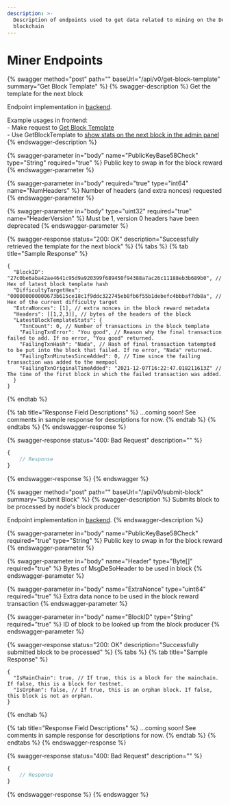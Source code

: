 ```yaml
---
description: >-
  Description of endpoints used to get data related to mining on the DeSo
  blockchain
---
```


# Miner Endpoints

{% swagger method="post" path="" baseUrl="/api/v0/get-block-template" summary="Get Block Template" %}
{% swagger-description %}
Get the template for the next block

Endpoint implementation in [backend](https://github.com/deso-protocol/backend/blob/709cbfbc62cf3a0e6d56c393e555fc277c93fb76/routes/miner.go#L56).

Example usages in frontend:\
\- Make request to [Get Block Template](https://github.com/deso-protocol/frontend/blob/e006beb72867f6d48a78adb1d126c66144a4298c/src/app/backend-api.service.ts#L584)\
\- Use GetBlockTemplate to [show stats on the next block in the admin panel](https://github.com/deso-protocol/frontend/blob/e006beb72867f6d48a78adb1d126c66144a4298c/src/app/admin/admin.component.ts#L405)
{% endswagger-description %}

{% swagger-parameter in="body" name="PublicKeyBase58Check" type="String" required="true" %}
Public key to swap in for the block reward
{% endswagger-parameter %}

{% swagger-parameter in="body" required="true" type="int64" name="NumHeaders" %}
Number of headers (and extra nonces) requested
{% endswagger-parameter %}

{% swagger-parameter in="body" type="uint32" required="true" name="HeaderVersion" %}
Must be 1, version 0 headers have been deprecated
{% endswagger-parameter %}

{% swagger-response status="200: OK" description="Successfully retrieved the template for the next block" %}
{% tabs %}
{% tab title="Sample Response" %}
```json5
{
  "BlockID": "27c0be6aba42ae4641c95d9a920399f689450f94388a7ac26c11188eb3b689b0", // Hex of latest block template hash
  "DifficultyTargetHex": "000000000000673b615ce18c1f9ddc322745eb8fb6f55b1debefc4bbbaf7db8a", // Hex of the current difficulty target
  "ExtraNonces": [1], // extra nonces in the block reward metadata
  "Headers": [[1,2,3]], // bytes of the headers of the block
  "LatestBlockTemplateStats": {
    "TxnCount": 0, // Number of transactions in the block template
    "FailingTxnError": "You good", // Reason why the final transaction failed to add. If no error, "You good" returned.
    "FailingTxnHash": "Nada", // Hash of final transaction tatempted to be put into the block that failed. If no error, "Nada" returned.
    "FailingTxnMinutesSinceAdded": 0, // Time since the failing transaction was added to the mempool 
    "FailingTxnOriginalTimeAdded": "2021-12-07T16:22:47.018211613Z" // The time of the first block in which the failed transaction was added.
  }
}
```
{% endtab %}

{% tab title="Response Field Descriptions" %}
...coming soon! See comments in sample response for descriptions for now.
{% endtab %}
{% endtabs %}
{% endswagger-response %}

{% swagger-response status="400: Bad Request" description="" %}
```javascript
{
    // Response
}
```
{% endswagger-response %}
{% endswagger %}

{% swagger method="post" path="" baseUrl="/api/v0/submit-block" summary="Submit Block" %}
{% swagger-description %}
Submits block to be processed by node's block producer

Endpoint implementation in [backend](https://github.com/deso-protocol/backend/blob/709cbfbc62cf3a0e6d56c393e555fc277c93fb76/routes/miner.go#L125).
{% endswagger-description %}

{% swagger-parameter in="body" name="PublicKeyBase58Check" required="true" type="String" %}
Public key to swap in for the block reward
{% endswagger-parameter %}

{% swagger-parameter in="body" name="Header" type="Byte[]" required="true" %}
Bytes of MsgDeSoHeader to be used in block
{% endswagger-parameter %}

{% swagger-parameter in="body" name="ExtraNonce" type="uint64" required="true" %}
Extra data nonce to be used in the block reward transaction
{% endswagger-parameter %}

{% swagger-parameter in="body" name="BlockID" type="String" required="true" %}
ID of block to be looked up from the block producer
{% endswagger-parameter %}

{% swagger-response status="200: OK" description="Successfully submitted block to be processed" %}
{% tabs %}
{% tab title="Sample Response" %}
```json5
{
  "IsMainChain": true, // If true, this is a block for the mainchain. If false, this is a block for testnet.
  "IsOrphan": false, // If true, this is an orphan block. If false, this block is not an orphan.
}
```
{% endtab %}

{% tab title="Response Field Descriptions" %}
...coming soon! See comments in sample response for descriptions for now.
{% endtab %}
{% endtabs %}
{% endswagger-response %}

{% swagger-response status="400: Bad Request" description="" %}
```javascript
{
    // Response
}
```
{% endswagger-response %}
{% endswagger %}
